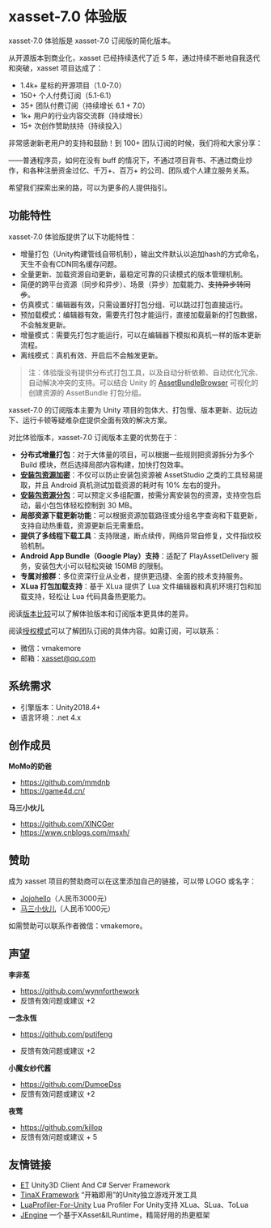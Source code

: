 # xasset-7.0 体验版

xasset-7.0 体验版是 xasset-7.0 订阅版的简化版本。

从开源版本到商业化，xasset 已经持续迭代了近 5 年，通过持续不断地自我迭代和突破，xasset 项目达成了：

- 1.4k+ 星标的开源项目（1.0-7.0）
- 150+ 个人付费订阅（5.1-6.1）
- 35+ 团队付费订阅（持续增长 6.1 + 7.0）
- 1k+ 用户的行业内容交流群（持续增长）
- 15+ 次创作赞助扶持（持续投入）

非常感谢新老用户的支持和鼓励！到 100+ 团队订阅的时候，我们将和大家分享：

——普通程序员，如何在没有 buff 的情况下，不通过项目背书、不通过商业炒作，和各种注册资金过亿、千万+、百万+ 的公司、团队或个人建立服务关系。

希望我们探索出来的路，可以为更多的人提供指引。

## 功能特性

xasset-7.0 体验版提供了以下功能特性：

- 增量打包（Unity构建管线自带机制），输出文件默认以追加hash的方式命名，天生不会有CDN同名缓存问题。
- 全量更新、加载资源自动更新，最稳定可靠的只读模式的版本管理机制。
- 简便的跨平台资源（同步和异步）、场景（异步）加载能力、~~支持异步转同步~~。
- 仿真模式：编辑器有效，只需设置好打包分组、可以跳过打包直接运行。
- 预加载模式：编辑器有效，需要先打包才能运行，直接加载最新的打包数据，不会触发更新。
- 增量模式：需要先打包才能运行，可以在编辑器下模拟和真机一样的版本更新流程。
- 离线模式：真机有效、开启后不会触发更新。

> 注：体验版没有提供分布式打包工具，以及自动分析依赖、自动优化冗余、自动解决冲突的支持。可以结合 Unity 的 [AssetBundleBrowser](https://github.com/Unity-Technologies/AssetBundles-Browser) 可视化的创建资源的 AssetBundle 打包分组。

xasset-7.0 的订阅版本主要为 Unity 项目的包体大、打包慢、版本更新、边玩边下、运行卡顿等疑难杂症提供全面有效的解决方案。

对比体验版本，xasset-7.0 订阅版本主要的优势在于：

- **分布式增量打包**：对于大体量的项目，可以根据一些规则把资源拆分为多个 Build 模块，然后选择局部内容构建，加快打包效率。
- **[安装包资源加密](https://xasset.github.io/#/binarymode)**：不仅可以防止安装包资源被 AssetStudio 之类的工具轻易提取，并且 Android 真机测试加载资源的耗时有 10% 左右的提升。
- **[安装包资源分包](https://xasset.github.io/#/splitbuild)**：可以预定义多组配置，按需分离安装包的资源，支持空包启动，最小包包体轻松控制到 30 MB。
- **局部资源下载更新功能**：可以根据资源加载路径或分组名字查询和下载更新，支持自动热重载，资源更新后无需重启。
- **提供了多线程下载工具**：支持限速，断点续传，网络异常自修复，文件指纹校验机制。
- **Android App Bundle（Google Play）支持**：适配了 PlayAssetDelivery 服务，安装包大小可以轻松突破 150MB 的限制。
- **专属对接群**：多位资深行业从业者，提供更迅捷、全面的技术支持服务。
- **XLua 打包加载支持**：基于 XLua 提供了 Lua 文件编辑器和真机环境打包和加载支持，轻松让 Lua 代码具备热更能力。

阅读[版本比较](https://xasset.github.io/#/compares)可以了解体验版本和订阅版本更具体的差异。

阅读[授权模式](https://xasset.github.io/#/license)可以了解团队订阅的具体内容。如需订阅，可以联系：

- 微信：vmakemore
- 邮箱：xasset@qq.com

## 系统需求

- 引擎版本：Unity2018.4+
- 语言环境：.net 4.x

## 创作成员

**MoMo的奶爸**

- https://github.com/mmdnb
- https://game4d.cn/

**马三小伙儿**

- https://github.com/XINCGer
- https://www.cnblogs.com/msxh/

## 赞助

成为 xasset 项目的赞助商可以在这里添加自己的链接，可以带 LOGO 或名字：

- [Jojohello](https://www.zhihu.com/people/jojohello)（人民币3000元）
- [马三小伙儿](https://github.com/XINCGer)（人民币1000元）

如需赞助可以联系作者微信：vmakemore。

## 声望

**李非莬**

- https://github.com/wynnforthework
- 反馈有效问题或建议 +2

**一念永恆**

- https://github.com/putifeng

- 反馈有效问题或建议 +2

**小魔女纱代酱**

- https://github.com/DumoeDss
- 反馈有效问题或建议 +2

**夜莺**

- https://github.com/killop
- 反馈有效问题或建议 + 5


## 友情链接

- [ET](https://github.com/egametang/ET) Unity3D Client And C# Server Framework
- [TinaX Framework](https://tinax.corala.space/) “开箱即用”的Unity独立游戏开发工具
- [LuaProfiler-For-Unity](https://github.com/ElPsyCongree/LuaProfiler-For-Unity) Lua Profiler For Unity支持 XLua、SLua、ToLua
- [JEngine](https://github.com/JasonXuDeveloper/JEngine) 一个基于XAsset&ILRuntime，精简好用的热更框架
